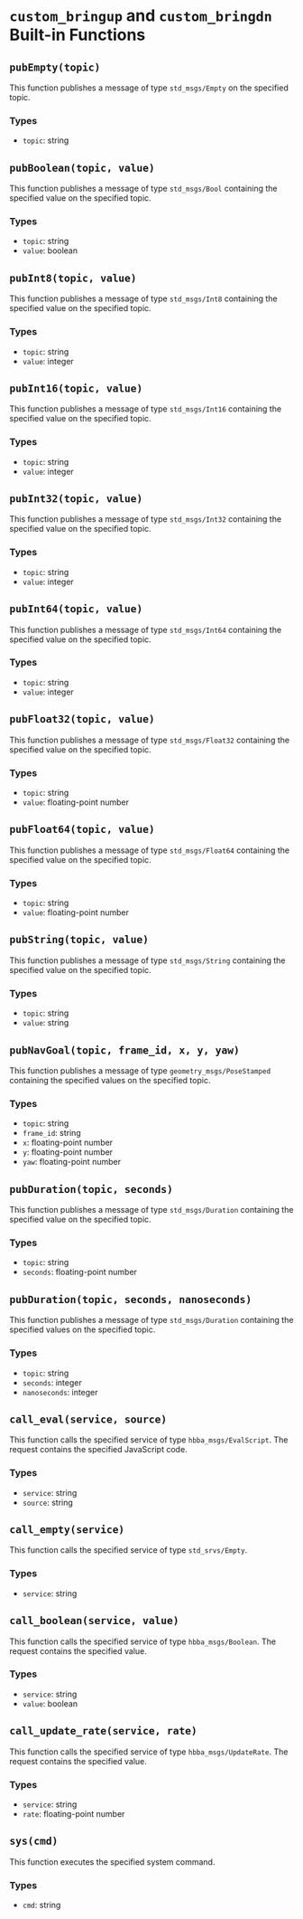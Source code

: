 # `custom_bringup` and `custom_bringdn` Built-in Functions

## `pubEmpty(topic)`
This function publishes a message of type `std_msgs/Empty` on the specified topic.

### Types
- `topic`: string

## `pubBoolean(topic, value)`
This function publishes a message of type `std_msgs/Bool` containing the specified value on the specified topic.

### Types
- `topic`: string
- `value`: boolean

## `pubInt8(topic, value)`
This function publishes a message of type `std_msgs/Int8` containing the specified value on the specified topic.

### Types
- `topic`: string
- `value`: integer

## `pubInt16(topic, value)`
This function publishes a message of type `std_msgs/Int16` containing the specified value on the specified topic.

### Types
- `topic`: string
- `value`: integer

## `pubInt32(topic, value)`
This function publishes a message of type `std_msgs/Int32` containing the specified value on the specified topic.

### Types
- `topic`: string
- `value`: integer

## `pubInt64(topic, value)`
This function publishes a message of type `std_msgs/Int64` containing the specified value on the specified topic.

### Types
- `topic`: string
- `value`: integer

## `pubFloat32(topic, value)`
This function publishes a message of type `std_msgs/Float32` containing the specified value on the specified topic.

### Types
- `topic`: string
- `value`: floating-point number

## `pubFloat64(topic, value)`
This function publishes a message of type `std_msgs/Float64` containing the specified value on the specified topic.

### Types
- `topic`: string
- `value`: floating-point number

## `pubString(topic, value)`
This function publishes a message of type `std_msgs/String` containing the specified value on the specified topic.

### Types
- `topic`: string
- `value`: string

## `pubNavGoal(topic, frame_id, x, y, yaw)`
This function publishes a message of type `geometry_msgs/PoseStamped` containing the specified values on the specified topic.

### Types
- `topic`: string
- `frame_id`: string
- `x`: floating-point number
- `y`: floating-point number
- `yaw`: floating-point number

## `pubDuration(topic, seconds)`
This function publishes a message of type `std_msgs/Duration` containing the specified value on the specified topic.

### Types
- `topic`: string
- `seconds`: floating-point number

## `pubDuration(topic, seconds, nanoseconds)`
This function publishes a message of type `std_msgs/Duration` containing the specified values on the specified topic.

### Types
- `topic`: string
- `seconds`: integer
- `nanoseconds`: integer

## `call_eval(service, source)`
This function calls the specified service of type `hbba_msgs/EvalScript`. The request contains the specified JavaScript code.

### Types
- `service`: string
- `source`: string

## `call_empty(service)`
This function calls the specified service of type `std_srvs/Empty`.

### Types
- `service`: string

## `call_boolean(service, value)`
This function calls the specified service of type `hbba_msgs/Boolean`. The request contains the specified value.

### Types
- `service`: string
- `value`: boolean

## `call_update_rate(service, rate)`
This function calls the specified service of type `hbba_msgs/UpdateRate`. The request contains the specified value.

### Types
- `service`: string
- `rate`: floating-point number

## `sys(cmd)`
This function executes the specified system command.

### Types
- `cmd`: string
